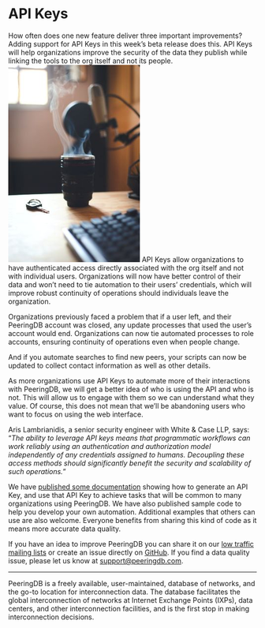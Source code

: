 # API Keys
How often does one new feature deliver three important improvements? Adding support for API Keys in this week’s beta release does this. API Keys will help organizations improve the security of the data they publish while linking the tools to the org itself and not its people.
![[Key and Keyboard by Everardo Sanchez on Unsplash]](images/key-keyboard-coffee-everardo-sanchez-550x824.jpg)
API Keys allow organizations to have authenticated access directly associated with the org itself and not with individual users. Organizations will now have better control of their data and won’t need to tie automation to their users’ credentials, which will improve robust continuity of operations should individuals leave the organization.

Organizations previously faced a problem that if a user left, and their PeeringDB account was closed, any update processes that used the user’s account would end. Organizations can now tie automated processes to role accounts, ensuring continuity of operations even when people change.

And if you automate searches to find new peers, your scripts can now be updated to collect contact information as well as other details.

As more organizations use API Keys to automate more of their interactions with PeeringDB, we will get a better idea of who is using the API and who is not. This will allow us to engage with them so we can understand what they value. Of course, this does not mean that we’ll be abandoning users who want to focus on using the web interface. 

Aris Lambrianidis, a senior security engineer with White & Case LLP, says: “*The ability to leverage API keys means that programmatic workflows can work reliably using an authentication and authorization model independently of any credentials assigned to humans. Decoupling these access methods should significantly benefit the security and scalability of such operations.*” 

We have [published some documentation](https://github.com/peeringdb/peeringdb/blob/master/docs/api_keys.md) showing how to generate an API Key, and use that API Key to achieve tasks that will be common to many organizations using PeeringDB. We have also published sample code to help you develop your own automation. Additional examples that others can use are also welcome. Everyone benefits from sharing this kind of code as it means more accurate data quality. 

If you have an idea to improve PeeringDB you can share it on our [low traffic mailing lists](https://docs.peeringdb.com/#mailing-lists) or create an issue directly on [GitHub](https://github.com/peeringdb/peeringdb). If you find a data quality issue, please let us know at <support@peeringdb.com>.

***

PeeringDB is a freely available, user-maintained, database of networks, and the go-to location for interconnection data. The database facilitates the global interconnection of networks at Internet Exchange Points (IXPs), data centers, and other interconnection facilities, and is the first stop in making interconnection decisions.
